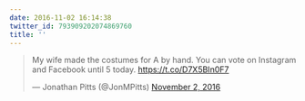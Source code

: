 ```yaml
---
date: 2016-11-02 16:14:38
twitter_id: 793909202074869760
title: ''
---
```


<blockquote class="twitter-tweet"><p lang="en" dir="ltr">My wife made the costumes for A by hand. You can vote on Instagram and Facebook until 5 today. <a href="https://t.co/D7X5BIn0F7">https://t.co/D7X5BIn0F7</a></p>&mdash; Jonathan Pitts (@JonMPitts) <a href="https://twitter.com/JonMPitts/status/793905047855923200?ref_src=twsrc%5Etfw">November 2, 2016</a></blockquote>
<script async src="https://platform.twitter.com/widgets.js" charset="utf-8"></script>
